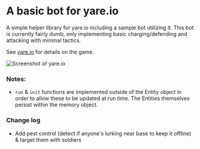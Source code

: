 # A basic bot for yare.io

A simple helper library for yare.io including a sample bot utilizing it.
This bot is currently fairly dumb, only implementing basic charging/defending and attacking with minimal tactics.

See [yare.io](yare.io) for details on the game.

![Screenshot of yare.io](https://user-images.githubusercontent.com/887397/120892614-269fa700-c607-11eb-9308-907374787249.png)

### Notes:
- `run` & `init` functions are implemented outside of the Entity object in order to allow these to be updated at run time. The Entities themselves persist within the memory object.

### Change log
* Add pest control (detect if anyone's lurking near base to keep it offline) & target them with soldiers



